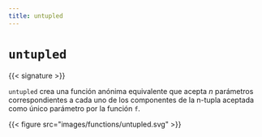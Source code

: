 ```yaml
---
title: untupled
---
```


# `untupled`

{{< signature >}}

`untupled` crea una función anónima equivalente que acepta _n_ parámetros
correspondientes a cada uno de los componentes de la n-tupla aceptada como único
parámetro por la función `f`.

{{< figure src="images/functions/untupled.svg" >}}
